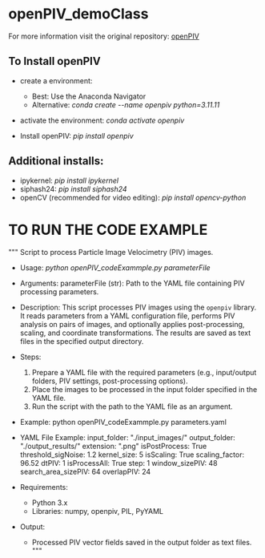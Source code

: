 # openPIV_demoClass

For more information visit the original repository: [openPIV](https://github.com/OpenPIV/openpiv-python)

## To Install openPIV
* create a environment:
  * Best: Use the Anaconda Navigator
  * Alternative:
    _conda create --name openpiv python=3.11.11_
* activate the environment:
    _conda activate openpiv_

* Install openPIV: _pip install openpiv_

## Additional installs:

* ipykernel: _pip install ipykernel_
* siphash24: _pip install siphash24_
* openCV (recommended for video editing): _pip install opencv-python_



# TO RUN THE CODE EXAMPLE
"""
Script to process Particle Image Velocimetry (PIV) images.

* Usage:
   _python openPIV_codeExammple.py parameterFile_

* Arguments:
    parameterFile (str): Path to the YAML file containing PIV processing parameters.

* Description:
    This script processes PIV images using the `openpiv` library. It reads parameters 
    from a YAML configuration file, performs PIV analysis on pairs of images, and 
    optionally applies post-processing, scaling, and coordinate transformations. 
    The results are saved as text files in the specified output directory.

* Steps:
    1. Prepare a YAML file with the required parameters (e.g., input/output folders, 
       PIV settings, post-processing options).
    2. Place the images to be processed in the input folder specified in the YAML file.
    3. Run the script with the path to the YAML file as an argument.

* Example:
    python openPIV_codeExammple.py parameters.yaml

* YAML File Example:
    input_folder: "./input_images/"
    output_folder: "./output_results/"
    extension: ".png"
    isPostProcess: True
    threshold_sigNoise: 1.2
    kernel_size: 5
    isScaling: True
    scaling_factor: 96.52
    dtPIV: 1
    isProcessAll: True
    step: 1
    window_sizePIV: 48
    search_area_sizePIV: 64
    overlapPIV: 24

* Requirements:
    - Python 3.x
    - Libraries: numpy, openpiv, PIL, PyYAML

* Output:
    - Processed PIV vector fields saved in the output folder as text files.
"""

